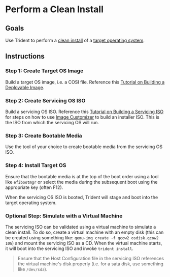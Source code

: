 
# Perform a Clean Install

## Goals

Use Trident to perform a [clean install](../Reference/Glossary.md#clean-install) of a [target operating system](../Reference/Glossary.md#target-os).

## Instructions

### Step 1: Create Target OS Image

Build a target OS image, i.e. a COSI file. Reference this [Tutorial on Building a Deployable Image](../Tutorials/Building-a-Deployable-Image.md).

### Step 2: Create Servicing OS ISO

Build a servicing OS ISO. Reference this [Tutorial on Building a Servicing ISO](../Tutorials/Building-a-Servicing-ISO.md) for steps on how to use [Image Customizer](https://microsoft.github.io/azure-linux-image-tools/imagecustomizer/README.html) to build an installer ISO. This is the ISO from which the servicing OS will run.

### Step 3: Create Bootable Media

Use the tool of your choice to create bootable media from the servicing OS ISO.

### Step 4: Install Target OS

Ensure that the bootable media is at the top of the boot order using a tool like `efibootmgr` or select the media during the subsequent boot using the appropriate key (often F12).

When the servicing OS ISO is booted, Trident will stage and boot into the target operating system.

### Optional Step: Simulate with a Virtual Machine

The servicing ISO can be validated using a virtual machine to simulate a clean install. To do so, create a virtual machine with an empty disk (this can be created using something like: `qemu-img create -f qcow2 osdisk.qcow2 10G`) and mount the servicing ISO as a CD. When the virtual machine starts, it will boot into the servicing ISO and invoke `trident install`.

> Ensure that the Host Configuration file in the servicing ISO references the virtual machine's disk properly (i.e. for a sata disk, use something like `/dev/sda`).
